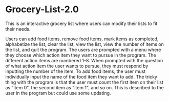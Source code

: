 # Grocery-List-2.0
This is an interactive grocery list where users can modify their lists to fit their needs.

Users can add food items, remove food items, mark items as completed, alphabetize the list, clear the list, view the list, view the number of items on the list, and quit the program. The users are prompted with a menu where they choose which action item they want to pursue in the program. The different action items are numbered 1-8. When prompted with the question of what action item the user wants to pursue, they must respond by inputting the number of the item. To add food items, the user must individually input the name of the food item they want to add. The tricky thing with the program is that the user must count the first item on their list as "item 0", the second item as "item 1", and so on. This is described to the user in the program but could use some updating.
